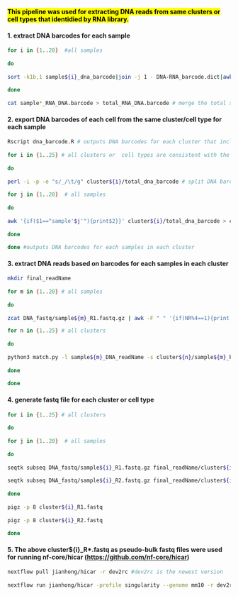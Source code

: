 <mark>**This pipeline was used for extracting DNA reads from same clusters or cell types that identidied by RNA library\.**</mark>
  
#### 1. extract DNA barcodes for each sample
```bash
for i in {1..20}  #all samples 
  
do
  
sort -k1b,1 sample${i}_dna_barcode|join -j 1 - DNA-RNA_barcode.dict|awk '{print"sample'$i'_"$2"\tsample'$i'_"$1}' OFS='\t' > sample${i}_RNA_DNA.barcode # the 1st column is RNA barcode and 2nd column is matched DNA barcode  
  
done  
  
cat sample*_RNA_DNA.barcode > total_RNA_DNA.barcode # merge the total samples together that are used in the 'dna_barcode.R' script  
```
  
#### 2. export DNA barcodes of each cell from the same cluster/cell type for each sample
```bash  
Rscript dna_barcode.R # outputs DNA barcodes for each cluster that includes mixed samples  
  
for i in {1..25} # all clusters or  cell types are consistent with the "cluster_list" in "dna_barcode.R"  
  
do
  
perl -i -p -e "s/_/\t/g" cluster${i}/total_dna_barcode # split DNA barcode lines: 1st column is sampleID and 2nd column is DNA barcodes  
  
for j in {1..20}  # all samples  
  
do
  
awk '{if($1=="sample'$j'"){print$2}}' cluster${i}/total_dna_barcode > cluster${i}/sample${j}_barcode.txt  
  
done  
  
done #outputs DNA barcodes for each samples in each cluster  
```
  
#### 3. extract DNA reads based on barcodes for each samples in each cluster
```bash
mkdir final_readName  
  
for m in {1..20} # all samples  
  
do
  
zcat DNA_fastq/sample${m}_R1.fastq.gz | awk -F " " '{if(NR%4==1){print $1}}' > sample${m}_DNA_readName # extract all read names from read1 fastq file 

for n in {1..25} # all clusters  
  
do
  
python3 match.py -l sample${m}_DNA_readName -s cluster${n}/sample${m}_barcode.txt -o final_readName/cluster${n}_sample${m}_readName  
  
done  
  
done  
```
  
#### 4. generate fastq file for each cluster or cell type
```bash
for i in {1..25} # all clusters  
  
do
  
for j in {1..20}  # all samples  
  
do
  
seqtk subseq DNA_fastq/sample${i}_R1.fastq.gz final_readName/cluster${i}_sample${j}_readName >> cluster${i}_R1.fastq  
  
seqtk subseq DNA_fastq/sample${i}_R2.fastq.gz final_readName/cluster${i}_sample${j}_readName >> cluster${i}_R2.fastq  
  
done  
  
pigz -p 8 cluster${i}_R1.fastq  
  
pigz -p 8 cluster${i}_R2.fastq  
  
done  
```
  
#### 5. The above cluster${i}_R*.fastq as pseudo-bulk fastq files were used for running nf-core/hicar (https://github.com/nf-core/hicar)
```bash
nextflow pull jianhong/hicar -r dev2rc #dev2rc is the newest version  
  
nextflow run jianhong/hicar -profile singularity --genome mm10 -r dev2rc --input samplesheet.csv --skip_fastqc --skip_cutadapt --outdir result --skip_interactions --skip_tads --skip_diff_analysis --skip_peak_qc --skip_igv --skip_trackhub --skip_circos --pairtools_parse_version parse2 -resume
```  
